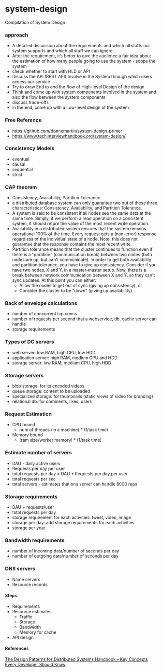 # system-design
Compilation of System Design 

### approach
- A detailed discussion about the requirements and which all stuffs our system supports and which all stuff we can ignore
- After the requirement, it’s better to give the audience a fair idea about the estimation of how many people going to use the system - scope the system
- check whether to start with HLD or API
- Discuss the API (REST API) Involve in the System through which users access our service
- Try to draw End to end the flow of High-level Design of the design
- Think and come up with system components involved in the system and also the flow between the system components
- discuss trade-offs
- In the end, come up with a Low-level design of the system

### Free Reference
- https://github.com/donnemartin/system-design-primer
- https://www.techinterviewhandbook.org/system-design/

### Consistency Models
- eventual
- causal
- sequential
- strict

### CAP theorem
- Consistency, Availability, Partition Tolerance
- a distributed database system can only guarantee two out of these three characteristics: Consistency, Availability, and Partition Tolerance.
- A system is said to be consistent if all nodes see the same data at the same time. Simply, if we perform a read operation on a consistent system, it should return the value of the most recent write operation.
- Availability in a distributed system ensures that the system remains operational 100% of the time. Every request gets a (non-error) response regardless of the individual state of a node. Note: this does not guarantee that the response contains the most recent write.
- Partition tolerance means that the cluster continues to function even if there is a "partition" (communication break) between two nodes (both nodes are up, but can't communicate). In order to get both availability and partition tolerance, you have to give up consistency. Consider if you have two nodes, X and Y, in a master-master setup. Now, there is a break between network communication between X and Y, so they can't sync updates. At this point you can either:
  - Allow the nodes to get out of sync (giving up consistency), or
  - Consider the cluster to be "down" (giving up availability)

### Back of envelope calculations
- number of concurrent tcp conns
- number of requests per second that a webservice, db, cache server can handle
- storage requirements

### Types of DC servers
- web server: low RAM, high CPU, low HDD
- application server: high RAM, medium CPU and HDD
- storage server: low RAM, medium CPU, high HDD

### Storage servers
- blob storage: for its encoded videos
- queue storage: content to be uploaded
- specialized storage: for thumbnails (static views of video for branding)
- relational db: for comments, likes, users

### Request Estimation
- CPU bound
  - num of threads (in a machine) * (1/task time)
- Memory bound
  - (ram size/worker memory) * (1/task time)

### Estimate number of servers
- DAU - daily active users
- Requests per day per user
- total requests per day = DAU * Requests per day per user
- total requests per sec
- total servers - estimates that one server can handle 8000 rqps

### Storage requirements
- DAU + requests/user
- total requests per day
- storage requirement for each activities: tweet, video, image
- storage per day: add storage requirements for each activities
- storage per year

### Bandwidth requirements
- number of incoming data/number of seconds per day
- number of outgoing data/number of seconds per day

### DNS servers
- Name servers
- Resource records

#### Steps
- Requirements
- Resource estimates
  - Traffic
  - Storage
  - Bandwidth
  - Memory for cache
- API design

#### References
[The Design Patterns for Distributed Systems Handbook – Key Concepts Every Developer Should Know](https://www.freecodecamp.org/news/design-patterns-for-distributed-systems/)
